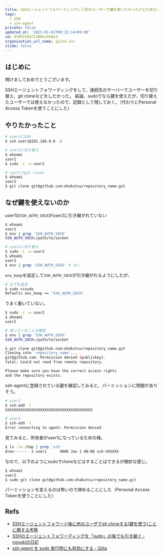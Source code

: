 ```yaml
---
title: SSHエージェントフォワーディングして別のユーザーで鍵を使いたかったけどだめだった
tags:
  - SSH
  - ssh-agent
private: false
updated_at: '2023-01-01T00:32:14+09:00'
id: 9f0b158d713065c050e3
organization_url_name: qiita-inc
slide: false
---
```

## はじめに

明けましておめでとうございます。

SSHエージェントフォワーディングをして、接続先のサーバーでユーザーを切り替え、git cloneなどをしたかった。
結論、sudoでなら鍵を使えたが、切り替えたユーザーでは使えなかったので、記録として残しておく。（代わりにPersonal Access Tokenを使うことにした）

## やりたかったこと

```bash
# user1にSSH
$ ssh user1@192.168.0.0 -A

# user2に切り替え
$ whoami
user1
$ sudo -i -u user2

# user2でgit clone
$ whoami
user2
$ git clone git@github.com:ohakutsu/repository_name.git
```

## なぜ鍵を使えないのか

user1の`SSH_AUTH_SOCK`がuser2に引き継がれていない

```bash
$ whoami
user1
$ env | grep 'SSH_AUTH_SOCK'
SSH_AUTH_SOCK=/path/to/socket

# user2に切り替え
$ sudo -i -u user2
$ whoami
user2
$ env | grep 'SSH_AUTH_SOCK' # ない
```

`env_keep`を設定して`SSH_AUTH_SOCK`が引き継がれるようにしたが、

```bash
# 以下を追加
$ sudo visudo
Defaults env_keep += "SSH_AUTH_SOCK"
```

うまく動いていない。

```bash
$ sudo -i -u user2
$ whoami
user2

# 渡っていることを確認
$ env | grep 'SSH_AUTH_SOCK'
SSH_AUTH_SOCK=/path/to/socket

$ git clone git@github.com:ohakutsu/repository_name.git
Cloning into 'repository_name'...
git@github.com: Permission denied (publickey).
fatal: Could not read from remote repository.

Please make sure you have the correct access rights
and the repository exists.
```

ssh-agentに登録されている鍵を確認してみると、パーミッションに問題がありそう。

```bash
# user1
$ ssh-add -l
XXXXXXXXXXXXXXXXXXXXXXXXXXXXXXXXXXXXXXXX

# user2
$ ssh-add -l
Error connecting to agent: Permission denied
```

見てみると、所有者がuser1になっているための様。

```bash
$ ls -la /tmp | grep 'ssh'
drwx------  2 user1      4096 Jan 1 00:00 ssh-XXXXXX
```

なので、以下のようにsudoでcloneなどはすることはできるが微妙な感じ。

```bash
$ whoami
user2
$ sudo git clone git@github.com:ohakutsu/repository_name.git
```

パーミッションを変えるのは怖いので諦めることにした（Personal Access Tokenを使うことにした）

## Refs

- [SSHエージェントフォワード後に他のユーザでgit cloneする(鍵を使う)ことに関する考察](https://blog.mosuke.tech/entry/2015/04/05/212518/)
- [SSHのエージェントフォワーディングを「sudo」の後でも引き継ぐ - ngyukiの日記](https://ngyuki.hatenablog.com/entry/20120508/p1)
- [ssh-agent を sudo 実行時にも有効にする - Qiita](https://qiita.com/aki77/items/f09434361d9d582edaeb)
